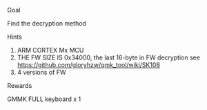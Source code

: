 Goal

Find the decryption method

Hints

1. ARM CORTEX Mx MCU
2. THE FW SIZE IS 0x34000, the last 16-byte in FW decryption see https://github.com/gloryhzw/qmk_tool/wiki/SK108
3. 4 versions of FW

Rewards

GMMK FULL keyboard x 1

